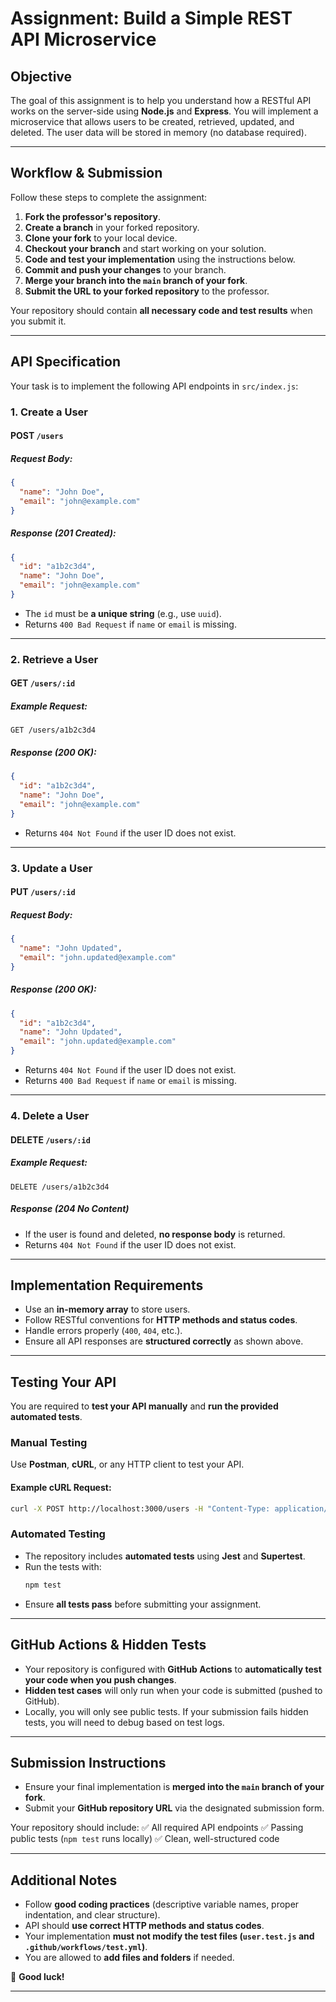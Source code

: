 # Assignment: Build a Simple REST API Microservice

## **Objective**
The goal of this assignment is to help you understand how a RESTful API works on the server-side using **Node.js** and **Express**. You will implement a microservice that allows users to be created, retrieved, updated, and deleted. The user data will be stored in memory (no database required).

---

## **Workflow & Submission**
Follow these steps to complete the assignment:

1. **Fork the professor's repository**.
2. **Create a branch** in your forked repository.
3. **Clone your fork** to your local device.
4. **Checkout your branch** and start working on your solution.
5. **Code and test your implementation** using the instructions below.
6. **Commit and push your changes** to your branch.
7. **Merge your branch into the `main` branch of your fork**.
8. **Submit the URL to your forked repository** to the professor.

Your repository should contain **all necessary code and test results** when you submit it.

---

## **API Specification**
Your task is to implement the following API endpoints in `src/index.js`:

### **1. Create a User**
#### **POST `/users`**
##### **Request Body:**
```json
{
  "name": "John Doe",
  "email": "john@example.com"
}
```
##### **Response (201 Created):**
```json
{
  "id": "a1b2c3d4",
  "name": "John Doe",
  "email": "john@example.com"
}
```
- The `id` must be **a unique string** (e.g., use `uuid`).
- Returns `400 Bad Request` if `name` or `email` is missing.

---

### **2. Retrieve a User**
#### **GET `/users/:id`**
##### **Example Request:**
```
GET /users/a1b2c3d4
```
##### **Response (200 OK):**
```json
{
  "id": "a1b2c3d4",
  "name": "John Doe",
  "email": "john@example.com"
}
```
- Returns `404 Not Found` if the user ID does not exist.

---

### **3. Update a User**
#### **PUT `/users/:id`**
##### **Request Body:**
```json
{
  "name": "John Updated",
  "email": "john.updated@example.com"
}
```
##### **Response (200 OK):**
```json
{
  "id": "a1b2c3d4",
  "name": "John Updated",
  "email": "john.updated@example.com"
}
```
- Returns `404 Not Found` if the user ID does not exist.
- Returns `400 Bad Request` if `name` or `email` is missing.

---

### **4. Delete a User**
#### **DELETE `/users/:id`**
##### **Example Request:**
```
DELETE /users/a1b2c3d4
```
##### **Response (204 No Content)**
- If the user is found and deleted, **no response body** is returned.
- Returns `404 Not Found` if the user ID does not exist.

---

## **Implementation Requirements**
- Use an **in-memory array** to store users.
- Follow RESTful conventions for **HTTP methods and status codes**.
- Handle errors properly (`400`, `404`, etc.).
- Ensure all API responses are **structured correctly** as shown above.

---

## **Testing Your API**
You are required to **test your API manually** and **run the provided automated tests**.

### **Manual Testing**
Use **Postman**, **cURL**, or any HTTP client to test your API.

#### **Example cURL Request:**
```bash
curl -X POST http://localhost:3000/users -H "Content-Type: application/json" -d '{"name":"Alice","email":"alice@example.com"}'
```

### **Automated Testing**
- The repository includes **automated tests** using **Jest** and **Supertest**.
- Run the tests with:
  ```bash
  npm test
  ```
- Ensure **all tests pass** before submitting your assignment.

---

## **GitHub Actions & Hidden Tests**
- Your repository is configured with **GitHub Actions** to **automatically test your code when you push changes**.
- **Hidden test cases** will only run when your code is submitted (pushed to GitHub).
- Locally, you will only see public tests. If your submission fails hidden tests, you will need to debug based on test logs.

---

## **Submission Instructions**
- Ensure your final implementation is **merged into the `main` branch of your fork**.
- Submit your **GitHub repository URL** via the designated submission form.

Your repository should include:
✅ All required API endpoints
✅ Passing public tests (`npm test` runs locally)
✅ Clean, well-structured code

---

## **Additional Notes**
- Follow **good coding practices** (descriptive variable names, proper indentation, and clear structure).
- API should **use correct HTTP methods and status codes**.
- Your implementation **must not modify the test files (`user.test.js` and `.github/workflows/test.yml`)**.
- You are allowed to **add files and folders** if needed.

🚀 **Good luck!**

---
